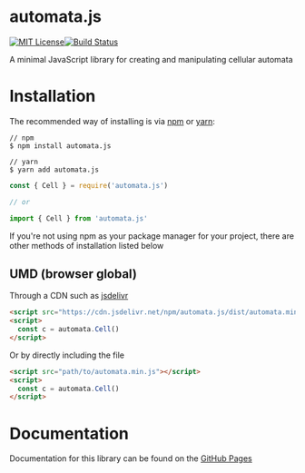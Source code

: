 # automata.js

[![MIT License][license-badge]][license][![Build Status][travis-badge]][travis]

A minimal JavaScript library for creating and manipulating cellular automata

# Installation

The recommended way of installing is via [npm][npm] or [yarn][yarn]:

```
// npm
$ npm install automata.js

// yarn
$ yarn add automata.js
```

```js
const { Cell } = require('automata.js')

// or

import { Cell } from 'automata.js'
```

If you're not using npm as your package manager for your project, there are
other methods of installation listed below

## UMD (browser global)

Through a CDN such as [jsdelivr][jsdelivr]

```html
<script src="https://cdn.jsdelivr.net/npm/automata.js/dist/automata.min.js"></script>
<script>
  const c = automata.Cell()
</script>
```

Or by directly including the file

```html
<script src="path/to/automata.min.js"></script>
<script>
  const c = automata.Cell()
</script>
```

# Documentation

Documentation for this library can be found on the [GitHub Pages][docs-url]

[docs-url]: https://liam-egan.github.io/automata.js
[npm]: https://www.npmjs.com/
[yarn]: https://yarnpkg.com/
[license]: https://github.com/liam-egan/automata.js/blob/master/LICENSE
[license-badge]: https://img.shields.io/badge/license-MIT-blue.svg
[travis]: https://travis-ci.org/liam-egan/automata.js
[travis-badge]: https://travis-ci.org/liam-egan/automata.js.svg?branch=master
[jsdelivr]: https://www.jsdelivr.com/
